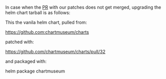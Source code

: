 In case when the [PR](https://github.com/chartmuseum/charts/pull/32) with our
patches does not get merged, upgrading the helm chart tarball is as follows:

This the vanila helm chart, pulled from:

https://github.com:chartmuseum/charts

patched with:

https://github.com/chartmuseum/charts/pull/32

and packaged with:

helm package chartmuseum
